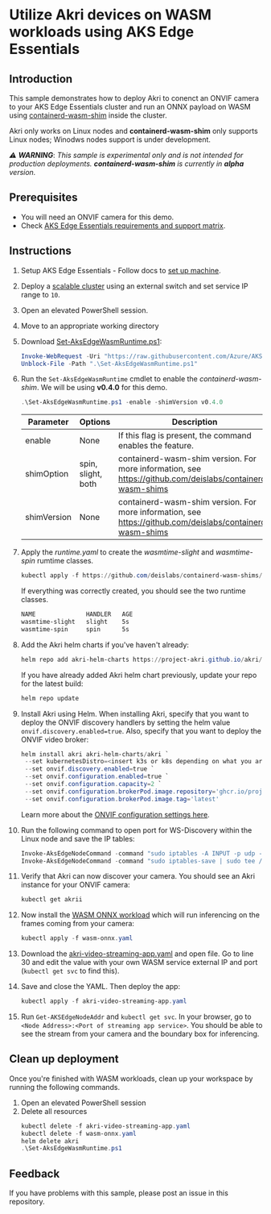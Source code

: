 # Utilize Akri devices on WASM workloads using AKS Edge Essentials

## Introduction

This sample demonstrates how to deploy Akri to conenct an ONVIF camera to your AKS Edge Essentials cluster and run an ONNX payload on WASM using [containerd-wasm-shim](https://github.com/deislabs/containerd-wasm-shims) inside the cluster.

Akri only works on Linux nodes and **containerd-wasm-shim** only supports Linux nodes; Winodws nodes support is under development.

 _:warning: **WARNING**_: _This sample is experimental only and is not intended for production deployments. **containerd-wasm-shim** is currently in **alpha** version._

## Prerequisites

- You will need an ONVIF camera for this demo.
- Check [AKS Edge Essentials requirements and support matrix](https://learn.microsoft.com/azure/aks/hybrid/aks-edge-system-requirements).



## Instructions

1. Setup AKS Edge Essentials - Follow docs to [set up machine](https://aka.ms/aks-edge/quickstart).
2. Deploy a [scalable cluster](https://learn.microsoft.com/azure/aks/hybrid/aks-edge-howto-multi-node-deployment) using an external switch and set service IP range to `10`.
3. Open an elevated PowerShell session.
4. Move to an appropriate working directory
5. Download [Set-AksEdgeWasmRuntime.ps1](./Set-AksEdgeWasmRuntime.ps1):
    ```powershell
    Invoke-WebRequest -Uri "https://raw.githubusercontent.com/Azure/AKS-Edge/preview/samples/wasm/Set-AksEdgeWasmRuntime.ps1" -OutFile ".\Set-AksEdgeWasmRuntime.ps1"
    Unblock-File -Path ".\Set-AksEdgeWasmRuntime.ps1"
    ```
6. Run the `Set-AksEdgeWasmRuntime` cmdlet to enable the *containerd-wasm-shim*. We will be using **v0.4.0** for this demo.

    ```powershell
    .\Set-AksEdgeWasmRuntime.ps1 -enable -shimVersion v0.4.0
    ```

   | Parameter | Options | Description | 
   | --------- | ------- | ----------- |
   | enable | None | If this flag is present, the command enables the feature.|
   | shimOption | spin, slight, both | containerd-wasm-shim version. For more information, see https://github.com/deislabs/containerd-wasm-shims |
   | shimVersion | None | containerd-wasm-shim version. For more information, see https://github.com/deislabs/containerd-wasm-shims |
    

7. Apply the *runtime.yaml* to create the *wasmtime-slight* and *wasmtime-spin* rumtime classes.

    ```powershell
    kubectl apply -f https://github.com/deislabs/containerd-wasm-shims/releases/download/v0.4.0/runtime.yaml
    ```
    
    If everything was correctly created, you should see the two runtime classes.

    ```bash
    NAME              HANDLER   AGE
    wasmtime-slight   slight    5s
    wasmtime-spin     spin      5s
    ```
8. Add the Akri helm charts if you've haven't already:

    ```powershell
    helm repo add akri-helm-charts https://project-akri.github.io/akri/
    ```
    
    If you have already added Akri helm chart previously, update your repo for the latest build:
    
    ```powershell
    helm repo update
    ```

9. Install Akri using Helm. When installing Akri, specify that you want to deploy the ONVIF discovery handlers by setting the helm value `onvif.discovery.enabled=true`. Also, specify that you want to deploy the ONVIF video broker:  
    
   ```powershell
   helm install akri akri-helm-charts/akri `
    --set kubernetesDistro=<insert k3s or k8s depending on what you are using> `
    --set onvif.discovery.enabled=true `
    --set onvif.configuration.enabled=true `
    --set onvif.configuration.capacity=2 `
    --set onvif.configuration.brokerPod.image.repository='ghcr.io/project-akri/akri/onvif-video-broker' `
    --set onvif.configuration.brokerPod.image.tag='latest'
   ```
   
   Learn more about the [ONVIF configuration settings here](https://docs.akri.sh/discovery-handlers/onvif).

10. Run the following command to open port for WS-Discovery within the Linux node and save the IP tables:

    ```powershell
    Invoke-AksEdgeNodeCommand -command "sudo iptables -A INPUT -p udp --sport 3702 -j ACCEPT"
    Invoke-AksEdgeNodeCommand -command "sudo iptables-save | sudo tee /etc/systemd/scripts/ip4save > /dev/null"
    ```
    
11. Verify that Akri can now discover your camera. You should see an Akri instance for your ONVIF camera:

    ```powershell
    kubectl get akrii
    ``` 

12. Now install the [WASM ONNX workload](./wasm-onnx.yaml) which will run inferencing on the frames coming from your camera:

    ```powershell
    kubectl apply -f wasm-onnx.yaml
    ```

13. Download the [akri-video-streaming-app.yaml](./akri-video-streaming-app.yaml) and open file. Go to line 30 and edit the value with your own WASM service external IP and port (`kubectl get svc` to find this).

14. Save and close the YAML. Then deploy the app:
    ```powershell
    kubectl apply -f akri-video-streaming-app.yaml
    ```

15. Run `Get-AKSEdgeNodeAddr` and `kubectl get svc`. In your browser, go to `<Node Address>:<Port of streaming app service>`. You should be able to see the stream from your camera and the boundary box for inferencing.

## Clean up deployment

Once you're finished with WASM workloads, clean up your workspace by running the following commands.

1. Open an elevated PowerShell session  
1. Delete all resources
    ```powershell
    kubectl delete -f akri-video-streaming-app.yaml
    kubectl delete -f wasm-onnx.yaml
    helm delete akri
    .\Set-AksEdgeWasmRuntime.ps1
    ```

## Feedback

If you have problems with this sample, please post an issue in this repository.
